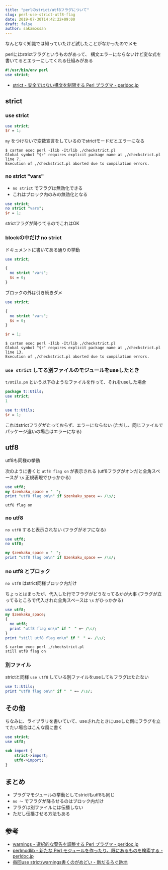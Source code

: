 ```yaml
---
title: "perlのstrict/utf8フラグについて"
slug: perl-use-strict-utf8-flag
date: 2019-07-30T14:42:22+09:00
draft: false
author: sakamossan
---
```


なんとなく知識では知っていたけど試したことがなかったのでメモ

perlにはstrictフラグというものがあって、
構文エラーにならないけど変な式を書いてるとエラーにしてくれる仕組みがある

```perl
#!/usr/bin/env perl
use strict;
```

- [strict - 安全ではない構文を制限する Perl プラグマ - perldoc.jp](https://perldoc.jp/docs/perl/strict.pod)


## strict

### use strict

```perl
use strict;
$r = 1;
```

`my` をつけないで変数宣言をしているのでstrictモードだとエラーになる

```console
$ carton exec perl -Ilib -It/lib ,/checkstrict.pl
Global symbol "$r" requires explicit package name at ,/checkstrict.pl line 7.
Execution of ,/checkstrict.pl aborted due to compilation errors.
```


### no strict "vars"

- `no strict` でフラグは無効化できる
- これはブロック内のみの無効化となる

```perl
use strict;
no strict "vars";
$r = 1;
```

strictフラグが降りてるのでこれはOK


### blockの中だけ no strict

ドキュメントに書いてある通りの挙動

```perl
use strict;

{
  no strict "vars";
  $s = 0;
}
```

ブロックの外は引き続きダメ

```perl
use strict;

{
  no strict "vars";
  $s = 0;
}

$r = 1;
```

```console
$ carton exec perl -Ilib -It/lib ,/checkstrict.pl
Global symbol "$r" requires explicit package name at ,/checkstrict.pl line 13.
Execution of ,/checkstrict.pl aborted due to compilation errors.
```

### `use strict` してる別ファイルのモジュールをuseしたとき

`t/Utils.pm` という以下のようなファイルを作って、それをuseした場合

```perl
package t::Utils;
use strict;
1
```

```perl
use t::Utils;
$r = 1;
```

これはstrictフラグがたっておらず、エラーにならない
(ただし、同じファイルでパッケージ違いの場合はエラーになる)


## utf8

utf8も同様の挙動

次のように書くと `utf8 flag on` が表示される
(utf8フラグがオンだと全角スペースが `\s` 正規表現でひっかかる)

```perl
use utf8;
my $zenkaku_space = "　";
print "utf8 flag on\n" if $zenkaku_space =~ /\s/;
```

```console
utf8 flag on
```

### no utf8

`no utf8` すると表示されない (フラグがオフになる)

```perl
use utf8;
no utf8;

my $zenkaku_space = "　";
print "utf8 flag on\n" if $zenkaku_space =~ /\s/;
```

### no utf8 とブロック

`no utf8` はstrict同様ブロック内だけ

ちょっとはまったが、代入した行でフラグがどうなってるかが大事
(フラグが立ってるところで代入された全角スペースは `\s` がひっかかる)

```perl
use utf8;
my $zenkaku_space;
{
  no utf8;
  print "utf8 flag on\n" if "　" =~ /\s/;
}
print "still utf8 flag on\n" if "　" =~ /\s/;
```

```console
$ carton exec perl ,/checkstrict.pl
still utf8 flag on
```

### 別ファイル

strictと同様
`use utf8` している別ファイルをuseしてもフラグはたたない

```perl
use t::Utils;
print "utf8 flag on\n" if "　" =~ /\s/;
```

## その他

ちなみに、ライブラリを書いていて、useされたときにuseした側にフラグを立てたい場合はこんな風に書く

```perl
use strict;
use utf8;

sub import {
    strict->import;
    utf8->import;
}
```

## まとめ

- プラグマモジュールの挙動としてstrictもutf8も同じ
- `no 〜` でフラグが降ろせるのはブロック内だけ
- フラグは別ファイルには伝播しない
- ただし伝播させる方法もある


## 参考

- [warnings - 選択的な警告を調整する Perl プラグマ - perldoc.jp](http://perldoc.jp/docs/perl/warnings.pod)
- [perlmodlib - 新たな Perl モジュールを作ったり、既にあるものを検索する - perldoc.jp](https://perldoc.jp/docs/perl/5.10.1/perlmodlib.pod#Pragmatic32Modules)
- [毎回use strict/warnings書くのがめどい - 新だるろぐ跡地](https://foosin.hatenablog.com/entry/20090326/1238078061)
